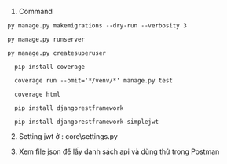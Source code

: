 1. Command

>   
    py manage.py makemigrations --dry-run --verbosity 3
>           
    py manage.py runserver
>
    py manage.py createsuperuser
>
      pip install coverage
>
      coverage run --omit='*/venv/*' manage.py test
>
      coverage html
>      
      pip install djangorestframework
>      
      pip install djangorestframework-simplejwt

2. Setting jwt ở : core\settings.py

3. Xem file json để lấy danh sách api và dùng thử trong Postman
